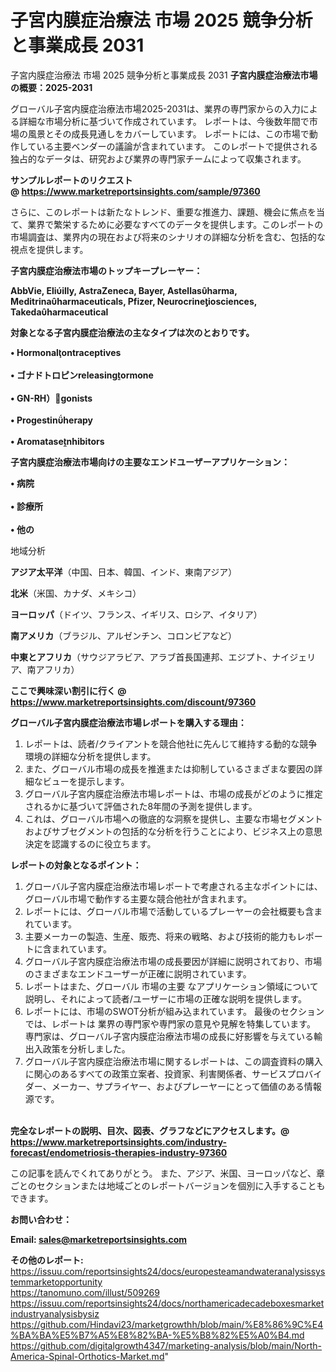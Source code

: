 # 子宮内膜症治療法 市場 2025 競争分析と事業成長 2031
 子宮内膜症治療法 市場 2025 競争分析と事業成長 2031
<strong><b>子宮内膜症治療法市場の概要：2025-2031</b></strong>

グローバル子宮内膜症治療法市場2025-2031は、業界の専門家からの入力による詳細な市場分析に基づいて作成されています。 レポートは、今後数年間で市場の風景とその成長見通しをカバーしています。 レポートには、この市場で動作している主要ベンダーの議論が含まれています。 このレポートで提供される独占的なデータは、研究および業界の専門家チームによって収集されます。

<strong>サンプルレポートのリクエスト @ <a href=https://www.marketreportsinsights.com/sample/97360>https://www.marketreportsinsights.com/sample/97360</a></strong>

さらに、このレポートは新たなトレンド、重要な推進力、課題、機会に焦点を当て、業界で繁栄するために必要なすべてのデータを提供します。このレポートの市場調査は、業界内の現在および将来のシナリオの詳細な分析を含む、包括的な視点を提供します。

<strong>子宮内膜症治療法市場のトップキープレーヤー：</strong>

<strong>AbbVie, Eliilly, AstraZeneca, Bayer, Astellasharma, Meditrinaharmaceuticals, Pfizer, Neurocrineiosciences, Takedaharmaceutical</strong>

<strong><b>対象となる子宮内膜症治療法の主なタイプは次のとおりです。</b></strong>

<strong>• Hormonalontraceptives<br><br>• ゴナドトロピンreleasingormone<br><br>• GN-RH）gonists<br><br>•  Progestinherapy<br><br>• Aromatasenhibitors</strong>

<strong><b>子宮内膜症治療法市場向けの主要なエンドユーザーアプリケーション：</b></strong>

<strong>• 病院<br><br>• 診療所<br><br>• 他の</strong>

 地域分析

<strong><b>アジア太平洋</b></strong>（中国、日本、韓国、インド、東南アジア）

<strong><b>北米</b></strong>（米国、カナダ、メキシコ）

<strong><b>ヨーロッパ</b></strong>（ドイツ、フランス、イギリス、ロシア、イタリア）

<strong><b>南アメリカ</b></strong>（ブラジル、アルゼンチン、コロンビアなど）

<strong><b>中東とアフリカ</b></strong>（サウジアラビア、アラブ首長国連邦、エジプト、ナイジェリア、南アフリカ）

<strong>ここで興味深い割引に行く @ <a href=https://www.marketreportsinsights.com/discount/97360>https://www.marketreportsinsights.com/discount/97360</a></strong>

<strong><b>グローバル子宮内膜症治療法市場レポートを購入する理由：</b></strong>
<ol>
  <li>レポートは、読者/クライアントを競合他社に先んじて維持する動的な競争環境の詳細な分析を提供します。</li>
  <li>また、グローバル市場の成長を推進または抑制しているさまざまな要因の詳細なビューを提示します。</li>
  <li>グローバル子宮内膜症治療法市場レポートは、市場の成長がどのように推定されるかに基づいて評価された8年間の予測を提供します。</li>
  <li>これは、グローバル市場への徹底的な洞察を提供し、主要な市場セグメントおよびサブセグメントの包括的な分析を行うことにより、ビジネス上の意思決定を認識するのに役立ちます。</li>
</ol>
<strong><b>レポートの対象となるポイント：</b></strong>
<ol>
  <li>グローバル子宮内膜症治療法市場レポートで考慮される主なポイントには、グローバル市場で動作する主要な競合他社が含まれます。</li>
  <li>レポートには、グローバル市場で活動しているプレーヤーの会社概要も含まれています。</li>
  <li>主要メーカーの製造、生産、販売、将来の戦略、および技術的能力もレポートに含まれています。</li>
  <li>グローバル子宮内膜症治療法市場の成長要因が詳細に説明されており、市場のさまざまなエンドユーザーが正確に説明されています。</li>
  <li>レポートはまた、グローバル 市場の主要 なアプリケーション領域について説明し、それによって読者/ユーザーに市場の正確な説明を提供します。</li>
  <li>レポートには、市場のSWOT分析が組み込まれています。 最後のセクションでは、レポートは 業界の専門家や専門家の意見や見解を特集しています。 専門家は、グローバル子宮内膜症治療法市場の成長に好影響を与えている輸出入政策を分析しました。</li>
  <li>グローバル子宮内膜症治療法市場に関するレポートは、この調査資料の購入に関心のあるすべての政策立案者、投資家、利害関係者、サービスプロバイダー、メーカー、サプライヤー、およびプレーヤーにとって価値のある情報源です。</li>
</ol><br>
<strong>完全なレポートの説明、目次、図表、グラフなどにアクセスします。@ <a href=https://www.marketreportsinsights.com/industry-forecast/endometriosis-therapies-industry-97360>https://www.marketreportsinsights.com/industry-forecast/endometriosis-therapies-industry-97360</a></strong>

この記事を読んでくれてありがとう。 また、アジア、米国、ヨーロッパなど、章ごとのセクションまたは地域ごとのレポートバージョンを個別に入手することもできます。

<strong><b>お問い合わせ：</b></strong>

<strong>Email: </strong><a href=mailto:sales@marketreportsinsights.com><strong>sales@marketreportsinsights.com</strong></a>

<strong>その他のレポート:</strong>
<br>
<a href=https://issuu.com/reportsinsights24/docs/europesteamandwateranalysissystemmarketopportunity>https://issuu.com/reportsinsights24/docs/europesteamandwateranalysissystemmarketopportunity</a>
<br>
<a href=https://tanomuno.com/illust/509269>https://tanomuno.com/illust/509269</a>
<br>
<a href=https://issuu.com/reportsinsights24/docs/northamericadecadeboxesmarketindustryanalysisbysiz>https://issuu.com/reportsinsights24/docs/northamericadecadeboxesmarketindustryanalysisbysiz</a>
<br>
<a href=https://github.com/Hindavi23/marketgrowthh/blob/main/%E8%86%9C%E4%BA%BA%E5%B7%A5%E8%82%BA-%E5%B8%82%E5%A0%B4.md>https://github.com/Hindavi23/marketgrowthh/blob/main/%E8%86%9C%E4%BA%BA%E5%B7%A5%E8%82%BA-%E5%B8%82%E5%A0%B4.md</a>
<br>
<a href=https://github.com/digitalgrowth4347/marketing-analysis/blob/main/North-America-Spinal-Orthotics-Market.md>https://github.com/digitalgrowth4347/marketing-analysis/blob/main/North-America-Spinal-Orthotics-Market.md</a>"
